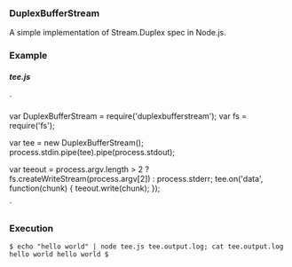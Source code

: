 ### DuplexBufferStream

A simple implementation of Stream.Duplex spec in Node.js.

### Example

##### tee.js

`

var DuplexBufferStream = require('duplexbufferstream');
var fs = require('fs');

var tee = new DuplexBufferStream();
process.stdin.pipe(tee).pipe(process.stdout);

var teeout = process.argv.length > 2 ? fs.createWriteStream(process.argv[2]) : process.stderr;
tee.on('data', function(chunk) {
    teeout.write(chunk);
});

`

### Execution

`
$ echo "hello world" | node tee.js tee.output.log; cat tee.output.log
hello world
hello world
$
`